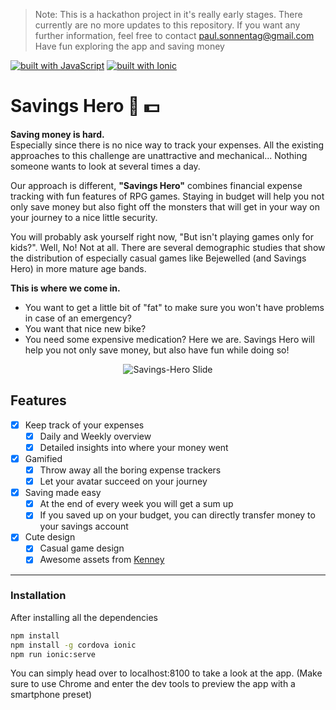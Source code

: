 > Note: This is a hackathon project in it's really early stages. There currently are no more updates to this repository. If you want any further information, feel free to contact paul.sonnentag@gmail.com
Have fun exploring the app and saving money

[![built with JavaScript](https://img.shields.io/badge/built%20with-JavaScript-yellow.svg)](https://www.javascript.com)
[![built with Ionic](https://img.shields.io/badge/built%20with-Ionic-blue.svg)](https://ionicframework.com)
# Savings Hero :muscle: :dollar:

**Saving money is hard.**   
Especially since there is no nice way to track your expenses. All the existing approaches to this challenge are unattractive and mechanical... Nothing someone wants to look at several times a day.

Our approach is different, **"Savings Hero"** combines financial expense tracking with fun features of RPG games. 
Staying in budget will help you not only save money but also fight off the monsters that will get in your way on your journey to a nice little security. 

You will probably ask yourself right now, "But isn't playing games only for kids?". 
Well, No! Not at all. There are several demographic studies that show the distribution of especially casual games like Bejewelled (and Savings Hero) in more mature age bands. 

**This is where we come in.**
- You want to get a little bit of "fat" to make sure you won't have problems in case of an emergency? 
- You want that nice new bike? 
- You need some expensive medication? Here we are. Savings Hero will help you not only save money, but also have fun while doing so! 

<p align="center">
  <img src="https://raw.githubusercontent.com/paulsonnentag/savings-hero/master/src/assets/adv/slide1.png" align="center" alt="Savings-Hero Slide"/>
</p>

## Features

- [x] Keep track of your expenses
    - [x] Daily and Weekly overview
    - [x] Detailed insights into where your money went
- [x] Gamified
    - [x] Throw away all the boring expense trackers
    - [x] Let your avatar succeed on your journey
- [x] Saving made easy
    - [x] At the end of every week you will get a sum up
    - [x] If you saved up on your budget, you can directly transfer money to your savings account
- [x] Cute design
    - [x] Casual game design
    - [x] Awesome assets from [Kenney](http://kenney.nl)

---

### Installation

After installing all the dependencies
```bash
npm install
npm install -g cordova ionic
npm run ionic:serve
```

You can simply head over to localhost:8100 to take a look at the app. 
(Make sure to use Chrome and enter the dev tools to preview the app with a smartphone preset)
